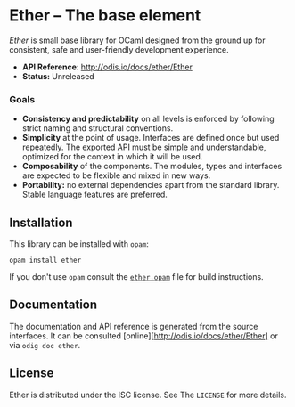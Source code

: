 # Ether – The base element

*Ether* is small base library for OCaml designed from the ground up for
consistent, safe and user-friendly development experience.

- **API Reference**: <http://odis.io/docs/ether/Ether>
- **Status:** Unreleased


### Goals

- **Consistency and predictability** on all levels is enforced by
following strict naming and structural conventions.
- **Simplicity** at the point of usage. Interfaces are defined once but
used repeatedly. The exported API must be simple and understandable,
optimized for the context in which it will be used.
- **Composability** of the components. The modules, types and interfaces
are expected to be flexible and mixed in new ways.
- **Portability:** no external dependencies apart from the standard
library. Stable language features are preferred.


## Installation

This library can be installed with `opam`:

    opam install ether

If you don't use `opam` consult the [`ether.opam`](opam) file for build
instructions.


## Documentation

The documentation and API reference is generated from the source
interfaces. It can be consulted [online][http://odis.io/docs/ether/Ether] or via `odig doc
ether`.


## License

Ether is distributed under the ISC license. See The `LICENSE` for more details.

